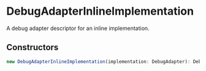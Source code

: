 # DebugAdapterInlineImplementation

A debug adapter descriptor for an inline implementation.

## Constructors

```typescript
new DebugAdapterInlineImplementation(implementation: DebugAdapter): DebugAdapterInlineImplementation
```

[DebugAdapter]: DebugAdapter.md
